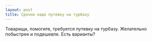 ```yaml
---
layout: post 
title: Срочно надо путевку на турбазу 
--- 
```

Товарищи, помогите, требуется путевку на турбазу. Желательно побыстрее и подешевле. Есть варианты?